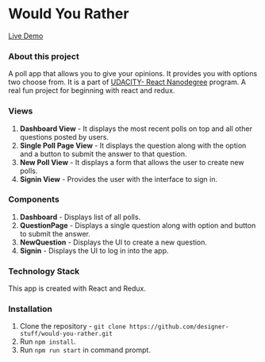 # Would You Rather

[Live Demo](https://88cu2.csb.app/)

### About this project

A poll app that allows you to give your opinions. It provides you with options two choose from. It is a part of [UDACITY- React Nanodegree](https://www.udacity.com/course/react-nanodegree--nd019) program. A real fun project for beginning with react and redux.

### Views

1. **Dashboard View** - It displays the most recent polls on top and all other questions posted by users.
2. **Single Poll Page View** - It displays the question along with the option and a button to submit the answer to that question.
3. **New Poll View** - It displays a form that allows the user to create new polls.
4. **Signin View** - Provides the user with the interface to sign in.

### Components

1. **Dashboard** - Displays list of all polls.
2. **QuestionPage** - Displays a single question along with option and button to submit the answer.
3. **NewQuestion** - Displays the UI to create a new question.
4. **Signin** - Displays the UI to log in into the app.

### Technology Stack

This app is created with React and Redux.

### Installation

1. Clone the repository - `git clone https://github.com/designer-stuff/would-you-rather.git`
2. Run `npm install`.
3. Run `npm run start` in command prompt.
